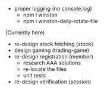 - proper logging (no console.log)
    - npm i winston
    - npm i winston-daily-rotate-file

(Currently here)
- re-design stock fetching (stock)
- design gaming (trading-game)
- re-design registration (member)
    - research AAA solutions
    - re-locate the files
    - unit tests
- re-design verification (session)